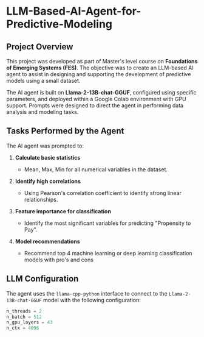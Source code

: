 # LLM-Based-AI-Agent-for-Predictive-Modeling

## Project Overview

This project was developed as part of Master's level course on **Foundations of Emerging Systems (FES)**. The objective was to create an LLM-based AI agent to assist in designing and supporting the development of predictive models using a small dataset.

The AI agent is built on **Llama-2-13B-chat-GGUF**, configured using specific parameters, and deployed within a Google Colab environment with GPU support. Prompts were designed to direct the agent in performing data analysis and modeling tasks.


## Tasks Performed by the Agent

The AI agent was prompted to:

1. **Calculate basic statistics**  
   - Mean, Max, Min for all numerical variables in the dataset.

2. **Identify high correlations**  
   - Using Pearson's correlation coefficient to identify strong linear relationships.

3. **Feature importance for classification**  
   - Identify the most significant variables for predicting "Propensity to Pay".

4. **Model recommendations**  
   - Recommend top 4 machine learning or deep learning classification models with pro's and cons

## LLM Configuration

The agent uses the `llama-cpp-python` interface to connect to the `Llama-2-13B-chat-GGUF` model with the following configuration:

```python
n_threads = 2
n_batch = 512
n_gpu_layers = 43
n_ctx = 4096
